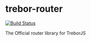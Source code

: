 # trebor-router

[![Build Status](https://travis-ci.org/InDIOS/trebor-router.svg?branch=master)](https://travis-ci.org/InDIOS/trebor-router)

The Official router library for TreborJS 
